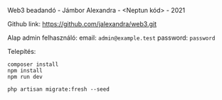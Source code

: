 Web3 beadandó - Jámbor Alexandra - <Neptun kód> - 2021

Github link: https://github.com/jalexandra/web3.git

Alap admin felhasználó:
email: `admin@example.test`
password: `password`


Telepítés:
```
composer install
npm install
npm run dev

php artisan migrate:fresh --seed
```